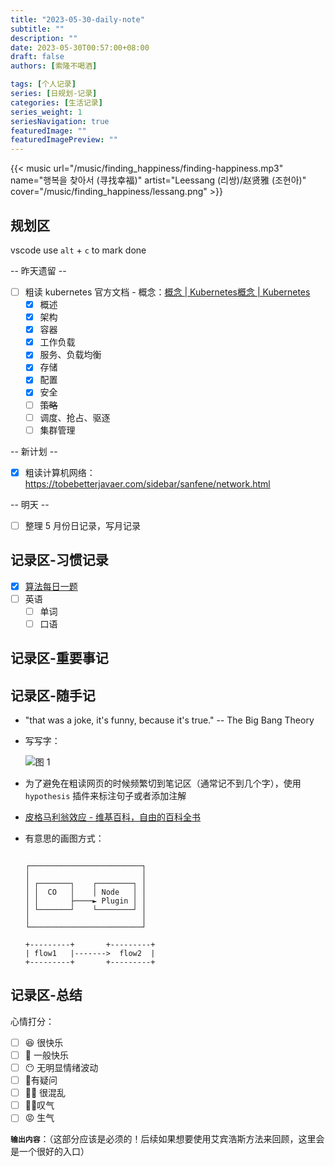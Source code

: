 ```yaml
---
title: "2023-05-30-daily-note"
subtitle: ""
description: ""
date: 2023-05-30T00:57:00+08:00
draft: false
authors: [索隆不喝酒]

tags: [个人记录]
series: [日规划-记录]
categories: [生活记录]
series_weight: 1
seriesNavigation: true
featuredImage: ""
featuredImagePreview: ""
---
```

<!--more-->

{{< music url="/music/finding_happiness/finding-happiness.mp3" name="행복을 찾아서 (寻找幸福)" artist="Leessang (리쌍)/赵贤雅 (조현아)" cover="/music/finding_happiness/lessang.png" >}}

## 规划区

vscode use `alt` + `c` to mark done

-- 昨天遗留 --

- [ ] 粗读 kubernetes 官方文档 - 概念：[概念 | Kubernetes概念 | Kubernetes](https://kubernetes.io/zh-cn/docs/concepts/)
  - [x] 概述
  - [x] 架构
  - [x] 容器
  - [x] 工作负载
  - [x] 服务、负载均衡
  - [x] 存储
  - [x] 配置
  - [x] 安全
  - [ ] ~~策略~~
  - [ ] 调度、抢占、驱逐
  - [ ] 集群管理

-- 新计划 --

- [x] 粗读计算机网络：https://tobebetterjavaer.com/sidebar/sanfene/network.html

-- 明天 --

- [ ] 整理 5 月份日记录，写月记录

## 记录区-习惯记录

- [x] [算法每日一题](https://honghuiqiang.com/algo/3.%E5%85%B6%E4%BB%96%E8%AE%B0%E5%BD%95/202305270227%20%E6%AF%8F%E6%97%A5%E4%B8%80%E9%A2%98/)
- [ ] 英语
  - [ ] 单词
  - [ ] 口语

## 记录区-重要事记

## 记录区-随手记

- "that was a joke, it's funny, because it's true." -- The Big Bang Theory

- 写写字：

    ![图 1](images/posts/20230530-021539770.png)  

- 为了避免在粗读网页的时候频繁切到笔记区（通常记不到几个字），使用 `hypothesis` 插件来标注句子或者添加注解

- [皮格马利翁效应 - 维基百科，自由的百科全书](https://zh.wikipedia.org/wiki/%E7%9A%AE%E6%A0%BC%E9%A9%AC%E5%88%A9%E7%BF%81%E6%95%88%E5%BA%94)


- 有意思的画图方式：

    ```text

    ┌─────────────────────────┐
    │                         │
    │ ┌───────┐    ┌────────┐ │
    │ │  CO   │    │ Node   │ │
    │ │       ├────► Plugin │ │
    │ └───────┘    └────────┘ │
    │                         │
    └─────────────────────────┘

    +---------+       +---------+                                      
    | flow1   |------->  flow2  |                                      
    +---------+       +---------+     

    ```

## 记录区-总结

心情打分：

- [ ] 😆 很快乐
- [ ] 🙂 一般快乐
- [ ] 😶 无明显情绪波动
- [ ] 🧐有疑问
- [ ] 😵‍💫 很混乱
- [ ] 😮‍💨叹气
- [ ] 😡 生气

**`输出内容`**：（这部分应该是必须的！后续如果想要使用艾宾浩斯方法来回顾，这里会是一个很好的入口）


